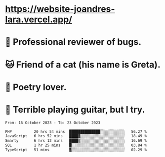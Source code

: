 # https://website-joandres-lara.vercel.app/
# 🐛 Professional reviewer of bugs.
# 🐱 Friend of a cat (his name is Greta).
# 📜 Poetry lover.
# 🎸 Terrible playing guitar, but I try.

<!--START_SECTION:waka-->

```txt
From: 16 October 2023 - To: 23 October 2023

PHP          20 hrs 54 mins  ██████████████░░░░░░░░░░░   56.27 %
JavaScript   6 hrs 52 mins   ████▓░░░░░░░░░░░░░░░░░░░░   18.49 %
Smarty       6 hrs 12 mins   ████▒░░░░░░░░░░░░░░░░░░░░   16.69 %
SQL          1 hr 25 mins    █░░░░░░░░░░░░░░░░░░░░░░░░   03.84 %
TypeScript   51 mins         ▓░░░░░░░░░░░░░░░░░░░░░░░░   02.29 %
```

<!--END_SECTION:waka-->
